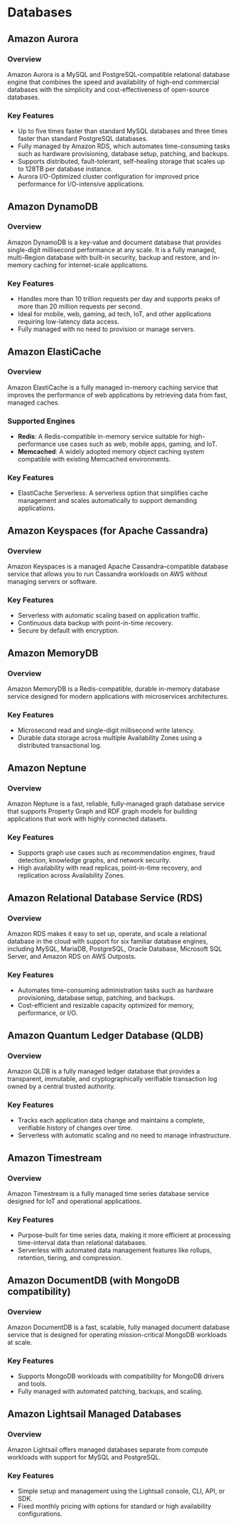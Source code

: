 # Databases

## Amazon Aurora

### Overview
Amazon Aurora is a MySQL and PostgreSQL-compatible relational database engine that combines the speed and availability of high-end commercial databases with the simplicity and cost-effectiveness of open-source databases.

### Key Features
- Up to five times faster than standard MySQL databases and three times faster than standard PostgreSQL databases.
- Fully managed by Amazon RDS, which automates time-consuming tasks such as hardware provisioning, database setup, patching, and backups.
- Supports distributed, fault-tolerant, self-healing storage that scales up to 128TB per database instance.
- Aurora I/O-Optimized cluster configuration for improved price performance for I/O-intensive applications.

## Amazon DynamoDB

### Overview
Amazon DynamoDB is a key-value and document database that provides single-digit millisecond performance at any scale. It is a fully managed, multi-Region database with built-in security, backup and restore, and in-memory caching for internet-scale applications.

### Key Features
- Handles more than 10 trillion requests per day and supports peaks of more than 20 million requests per second.
- Ideal for mobile, web, gaming, ad tech, IoT, and other applications requiring low-latency data access.
- Fully managed with no need to provision or manage servers.

## Amazon ElastiCache

### Overview
Amazon ElastiCache is a fully managed in-memory caching service that improves the performance of web applications by retrieving data from fast, managed caches.

### Supported Engines
- **Redis**: A Redis-compatible in-memory service suitable for high-performance use cases such as web, mobile apps, gaming, and IoT.
- **Memcached**: A widely adopted memory object caching system compatible with existing Memcached environments.

### Key Features
- ElastiCache Serverless: A serverless option that simplifies cache management and scales automatically to support demanding applications.

## Amazon Keyspaces (for Apache Cassandra)

### Overview
Amazon Keyspaces is a managed Apache Cassandra–compatible database service that allows you to run Cassandra workloads on AWS without managing servers or software.

### Key Features
- Serverless with automatic scaling based on application traffic.
- Continuous data backup with point-in-time recovery.
- Secure by default with encryption.

## Amazon MemoryDB

### Overview
Amazon MemoryDB is a Redis-compatible, durable in-memory database service designed for modern applications with microservices architectures.

### Key Features
- Microsecond read and single-digit millisecond write latency.
- Durable data storage across multiple Availability Zones using a distributed transactional log.

## Amazon Neptune

### Overview
Amazon Neptune is a fast, reliable, fully-managed graph database service that supports Property Graph and RDF graph models for building applications that work with highly connected datasets.

### Key Features
- Supports graph use cases such as recommendation engines, fraud detection, knowledge graphs, and network security.
- High availability with read replicas, point-in-time recovery, and replication across Availability Zones.

## Amazon Relational Database Service (RDS)

### Overview
Amazon RDS makes it easy to set up, operate, and scale a relational database in the cloud with support for six familiar database engines, including MySQL, MariaDB, PostgreSQL, Oracle Database, Microsoft SQL Server, and Amazon RDS on AWS Outposts.

### Key Features
- Automates time-consuming administration tasks such as hardware provisioning, database setup, patching, and backups.
- Cost-efficient and resizable capacity optimized for memory, performance, or I/O.

## Amazon Quantum Ledger Database (QLDB)

### Overview
Amazon QLDB is a fully managed ledger database that provides a transparent, immutable, and cryptographically verifiable transaction log owned by a central trusted authority.

### Key Features
- Tracks each application data change and maintains a complete, verifiable history of changes over time.
- Serverless with automatic scaling and no need to manage infrastructure.

## Amazon Timestream

### Overview
Amazon Timestream is a fully managed time series database service designed for IoT and operational applications.

### Key Features
- Purpose-built for time series data, making it more efficient at processing time-interval data than relational databases.
- Serverless with automated data management features like rollups, retention, tiering, and compression.

## Amazon DocumentDB (with MongoDB compatibility)

### Overview
Amazon DocumentDB is a fast, scalable, fully managed document database service that is designed for operating mission-critical MongoDB workloads at scale.

### Key Features
- Supports MongoDB workloads with compatibility for MongoDB drivers and tools.
- Fully managed with automated patching, backups, and scaling.

## Amazon Lightsail Managed Databases

### Overview
Amazon Lightsail offers managed databases separate from compute workloads with support for MySQL and PostgreSQL.

### Key Features
- Simple setup and management using the Lightsail console, CLI, API, or SDK.
- Fixed monthly pricing with options for standard or high availability configurations.

